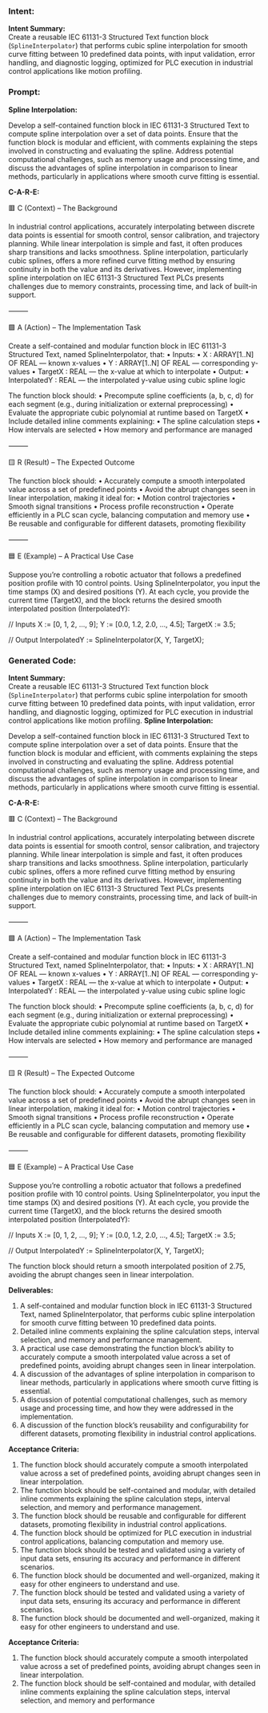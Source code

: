 ### Intent:
**Intent Summary:**  
Create a reusable IEC 61131-3 Structured Text function block (`SplineInterpolator`) that performs cubic spline interpolation for smooth curve fitting between 10 predefined data points, with input validation, error handling, and diagnostic logging, optimized for PLC execution in industrial control applications like motion profiling.

### Prompt:
**Spline Interpolation:**

Develop a self-contained function block in IEC 61131-3 Structured Text to compute spline interpolation over a set of data points. Ensure that the function block is modular and efficient, with comments explaining the steps involved in constructing and evaluating the spline. Address potential computational challenges, such as memory usage and processing time, and discuss the advantages of spline interpolation in comparison to linear methods, particularly in applications where smooth curve fitting is essential.

**C-A-R-E:**

🟥 C (Context) – The Background

In industrial control applications, accurately interpolating between discrete data points is essential for smooth control, sensor calibration, and trajectory planning. While linear interpolation is simple and fast, it often produces sharp transitions and lacks smoothness. Spline interpolation, particularly cubic splines, offers a more refined curve fitting method by ensuring continuity in both the value and its derivatives. However, implementing spline interpolation on IEC 61131-3 Structured Text PLCs presents challenges due to memory constraints, processing time, and lack of built-in support.

⸻

🟩 A (Action) – The Implementation Task

Create a self-contained and modular function block in IEC 61131-3 Structured Text, named SplineInterpolator, that:
	•	Inputs:
	•	X : ARRAY[1..N] OF REAL — known x-values
	•	Y : ARRAY[1..N] OF REAL — corresponding y-values
	•	TargetX : REAL — the x-value at which to interpolate
	•	Output:
	•	InterpolatedY : REAL — the interpolated y-value using cubic spline logic

The function block should:
	•	Precompute spline coefficients (a, b, c, d) for each segment (e.g., during initialization or external preprocessing)
	•	Evaluate the appropriate cubic polynomial at runtime based on TargetX
	•	Include detailed inline comments explaining:
	•	The spline calculation steps
	•	How intervals are selected
	•	How memory and performance are managed

⸻

🟨 R (Result) – The Expected Outcome

The function block should:
	•	Accurately compute a smooth interpolated value across a set of predefined points
	•	Avoid the abrupt changes seen in linear interpolation, making it ideal for:
	•	Motion control trajectories
	•	Smooth signal transitions
	•	Process profile reconstruction
	•	Operate efficiently in a PLC scan cycle, balancing computation and memory use
	•	Be reusable and configurable for different datasets, promoting flexibility

⸻

🟦 E (Example) – A Practical Use Case

Suppose you’re controlling a robotic actuator that follows a predefined position profile with 10 control points. Using SplineInterpolator, you input the time stamps (X) and desired positions (Y). At each cycle, you provide the current time (TargetX), and the block returns the desired smooth interpolated position (InterpolatedY):

// Inputs
X := [0, 1, 2, ..., 9];
Y := [0.0, 1.2, 2.0, ..., 4.5];
TargetX := 3.5;

// Output
InterpolatedY := SplineInterpolator(X, Y, TargetX);

### Generated Code:
**Intent Summary:**  
Create a reusable IEC 61131-3 Structured Text function block (`SplineInterpolator`) that performs cubic spline interpolation for smooth curve fitting between 10 predefined data points, with input validation, error handling, and diagnostic logging, optimized for PLC execution in industrial control applications like motion profiling.
**Spline Interpolation:**

Develop a self-contained function block in IEC 61131-3 Structured Text to compute spline interpolation over a set of data points. Ensure that the function block is modular and efficient, with comments explaining the steps involved in constructing and evaluating the spline. Address potential computational challenges, such as memory usage and processing time, and discuss the advantages of spline interpolation in comparison to linear methods, particularly in applications where smooth curve fitting is essential.

**C-A-R-E:**

🟥 C (Context) – The Background

In industrial control applications, accurately interpolating between discrete data points is essential for smooth control, sensor calibration, and trajectory planning. While linear interpolation is simple and fast, it often produces sharp transitions and lacks smoothness. Spline interpolation, particularly cubic splines, offers a more refined curve fitting method by ensuring continuity in both the value and its derivatives. However, implementing spline interpolation on IEC 61131-3 Structured Text PLCs presents challenges due to memory constraints, processing time, and lack of built-in support.

⸻

🟩 A (Action) – The Implementation Task

Create a self-contained and modular function block in IEC 61131-3 Structured Text, named SplineInterpolator, that:
	•	Inputs:
	•	X : ARRAY[1..N] OF REAL — known x-values
	•	Y : ARRAY[1..N] OF REAL — corresponding y-values
	•	TargetX : REAL — the x-value at which to interpolate
	•	Output:
	•	InterpolatedY : REAL — the interpolated y-value using cubic spline logic

The function block should:
	•	Precompute spline coefficients (a, b, c, d) for each segment (e.g., during initialization or external preprocessing)
	•	Evaluate the appropriate cubic polynomial at runtime based on TargetX
	•	Include detailed inline comments explaining:
	•	The spline calculation steps
	•	How intervals are selected
	•	How memory and performance are managed

⸻

🟨 R (Result) – The Expected Outcome

The function block should:
	•	Accurately compute a smooth interpolated value across a set of predefined points
	•	Avoid the abrupt changes seen in linear interpolation, making it ideal for:
	•	Motion control trajectories
	•	Smooth signal transitions
	•	Process profile reconstruction
	•	Operate efficiently in a PLC scan cycle, balancing computation and memory use
	•	Be reusable and configurable for different datasets, promoting flexibility

⸻

🟦 E (Example) – A Practical Use Case

Suppose you’re controlling a robotic actuator that follows a predefined position profile with 10 control points. Using SplineInterpolator, you input the time stamps (X) and desired positions (Y). At each cycle, you provide the current time (TargetX), and the block returns the desired smooth interpolated position (InterpolatedY):

// Inputs
X := [0, 1, 2, ..., 9];
Y := [0.0, 1.2, 2.0, ..., 4.5];
TargetX := 3.5;

// Output
InterpolatedY := SplineInterpolator(X, Y, TargetX);

The function block should return a smooth interpolated position of 2.75, avoiding the abrupt changes seen in linear interpolation.

**Deliverables:**

1.	A self-contained and modular function block in IEC 61131-3 Structured Text, named SplineInterpolator, that performs cubic spline interpolation for smooth curve fitting between 10 predefined data points.
2.	Detailed inline comments explaining the spline calculation steps, interval selection, and memory and performance management.
3.	A practical use case demonstrating the function block’s ability to accurately compute a smooth interpolated value across a set of predefined points, avoiding abrupt changes seen in linear interpolation.
4.	A discussion of the advantages of spline interpolation in comparison to linear methods, particularly in applications where smooth curve fitting is essential.
5.	A discussion of potential computational challenges, such as memory usage and processing time, and how they were addressed in the implementation.
6.	A discussion of the function block’s reusability and configurability for different datasets, promoting flexibility in industrial control applications.

**Acceptance Criteria:**

1.	The function block should accurately compute a smooth interpolated value across a set of predefined points, avoiding abrupt changes seen in linear interpolation.
2.	The function block should be self-contained and modular, with detailed inline comments explaining the spline calculation steps, interval selection, and memory and performance management.
3.	The function block should be reusable and configurable for different datasets, promoting flexibility in industrial control applications.
4.	The function block should be optimized for PLC execution in industrial control applications, balancing computation and memory use.
5.	The function block should be tested and validated using a variety of input data sets, ensuring its accuracy and performance in different scenarios.
6.	The function block should be documented and well-organized, making it easy for other engineers to understand and use.
7.	The function block should be tested and validated using a variety of input data sets, ensuring its accuracy and performance in different scenarios.
8.	The function block should be documented and well-organized, making it easy for other engineers to understand and use.

**Acceptance Criteria:**

1.	The function block should accurately compute a smooth interpolated value across a set of predefined points, avoiding abrupt changes seen in linear interpolation.
2.	The function block should be self-contained and modular, with detailed inline comments explaining the spline calculation steps, interval selection, and memory and performance

